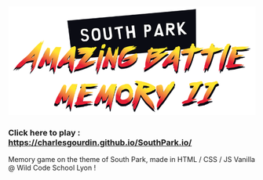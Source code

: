 <img src="images/title_memory.png" alt="Amazing battle memory">

### Click here to play : https://charlesgourdin.github.io/SouthPark.io/

Memory game on the theme of South Park, made in HTML / CSS / JS Vanilla @ Wild Code School Lyon !
